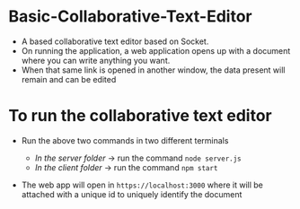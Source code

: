 # Basic-Collaborative-Text-Editor
* A based collaborative text editor based on Socket.
* On running the application, a web application opens up with a document where you can write anything you want.
* When that same link is opened in another window, the data present will remain and can be edited 

# To run the collaborative text editor
* Run the above two commands in two different terminals 
  * *In the server folder* -> run the command `node server.js`
  * *In the client folder* -> run the command `npm start`

* The web app will open in `https://localhost:3000` where it will be attached with a unique id to uniquely identify the document
